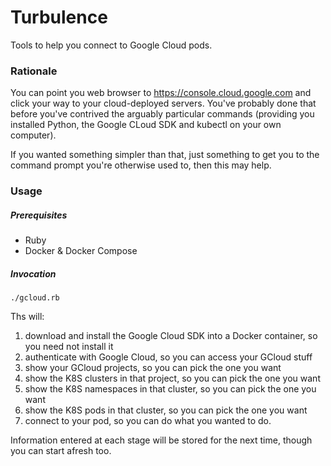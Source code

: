 # Turbulence

Tools to help you connect to Google Cloud pods.

### Rationale

You can point you web browser to https://console.cloud.google.com and click your way to your
cloud-deployed servers. You've probably done that before you've contrived the arguably particular
commands (providing you installed Python, the Google CLoud SDK and kubectl on your own computer).

If you wanted something simpler than that, just something to get you to the command prompt you're
otherwise used to, then this may help.

### Usage

##### Prerequisites

* Ruby
* Docker & Docker Compose

##### Invocation

```
./gcloud.rb
```

Ths will:

1. download and install the Google Cloud SDK into a Docker container, so you need not install it
2. authenticate with Google Cloud, so you can access your GCloud stuff
3. show your GCloud projects, so you can pick the one you want
4. show the K8S clusters in that project, so you can pick the one you want
4. show the K8S namespaces in that cluster, so you can pick the one you want
5. show the K8S pods in that cluster, so you can pick the one you want
6. connect to your pod, so you can do what you wanted to do.

Information entered at each stage will be stored for the next time, though you can start afresh too.